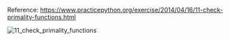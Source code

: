 Reference: https://www.practicepython.org/exercise/2014/04/16/11-check-primality-functions.html

![11_check_primality_functions](https://user-images.githubusercontent.com/3338753/51840106-22cc2d80-2346-11e9-8736-e12e2497ffcf.PNG)

